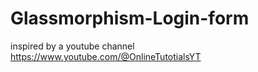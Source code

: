 # Glassmorphism-Login-form

inspired by a youtube channel https://www.youtube.com/@OnlineTutotialsYT
